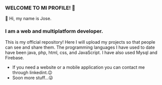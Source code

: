### WELCOME TO MI PROFILE! 👋

👋 Hi, my name is Jose. 

### I am a web and multiplatform developer.

This is my official repository!
Here I will upload my projects so that people can see and share them.
The programming languages I have used to date have been java, php, html, css, and JavaScript.
I have also used Mysql and Firebase.

- If you need a website or a mobile application you can contact me through linkedint.😉
- Soon more stuff...😜

   


